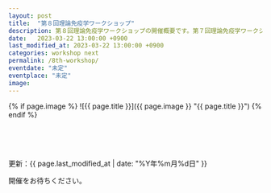 ```yaml
---
layout: post
title:  "第８回理論免疫学ワークショップ"
description: 第８回理論免疫学ワークショップの開催概要です。第７回理論免疫学ワークショップの開催日・開催場所・開催趣旨・共催情報などを確認できます。第７回理論免疫学ワークショップの参加登録はこちらから。
date:   2023-03-22 13:00:00 +0900
last_modified_at: 2023-03-22 13:00:00 +0900
categories: workshop next
permalink: /8th-workshop/
eventdate: "未定"
eventplace: "未定"
image: 
---
```


{% if page.image %}
![{{ page.title }}]({{ page.image }} "{{ page.title }}")
{% endif %}

<div style="height:50px"></div>

更新：{{ page.last_modified_at | date: "%Y年%m月%d日" }}

開催をお待ちください。